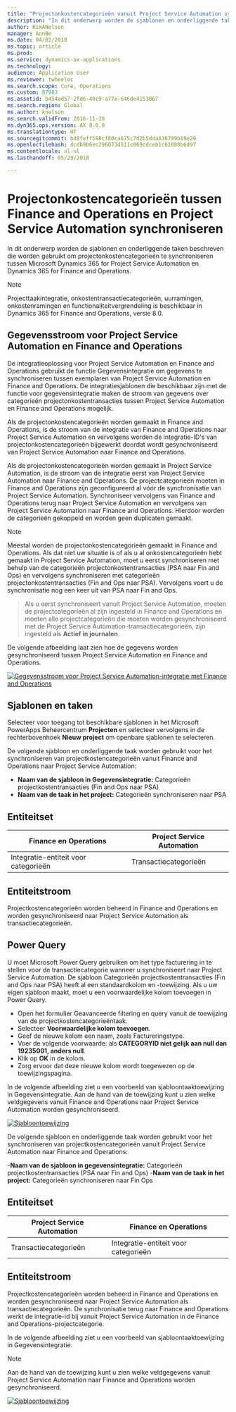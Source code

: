 ```yaml
---
title: "Projectonkostencategorieën vanuit Project Service Automation synchroniseren"
description: "In dit onderwerp worden de sjablonen en onderliggende taken beschreven die worden gebruikt om projectonkostencategorieën te synchroniseren tussen Microsoft Dynamics 365 for Project Service Automation en Dynamics 365 for Finance and Operations."
author: KimANelson
manager: AnnBe
ms.date: 04/02/2018
ms.topic: article
ms.prod: 
ms.service: dynamics-ax-applications
ms.technology: 
audience: Application User
ms.reviewer: twheeloc
ms.search.scope: Core, Operations
ms.custom: 87983
ms.assetid: b454ad57-2fd6-46c9-a77e-646de4153067
ms.search.region: Global
ms.author: knelson
ms.search.validFrom: 2016-11-28
ms.dyn365.ops.version: AX 8.0.0
ms.translationtype: HT
ms.sourcegitcommit: bd8feff598cf80ca675c7d2b5dda636799b19e29
ms.openlocfilehash: dcdb9b6ec296073d511c069cdceb1c61080b6d97
ms.contentlocale: nl-nl
ms.lasthandoff: 05/29/2018

---
```


# <a name="synchronize-project-expense-categories-between-finance-and-operations-and-project-service-automation"></a>Projectonkostencategorieën tussen Finance and Operations en Project Service Automation synchroniseren

In dit onderwerp worden de sjablonen en onderliggende taken beschreven die worden gebruikt om projectonkostencategorieën te synchroniseren tussen Microsoft Dynamics 365 for Project Service Automation en Dynamics 365 for Finance and Operations.

> [!NOTE]
> Projecttaakintegratie, onkostentransactiecategorieën, uurramingen, onkostenramingen en functionaliteitvergrendeling is beschikbaar in Dynamics 365 for Finance and Operations, versie 8.0.

## <a name="data-flow-for-project-service-automation-and-finance-and-operations"></a>Gegevensstroom voor Project Service Automation en Finance and Operations

De integratieoplossing voor Project Service Automation en Finance and Operations gebruikt de functie Gegevensintegratie om gegevens te synchroniseren tussen exemplaren van Project Service Automation en Finance and Operations. De integratiesjablonen die beschikbaar zijn met de functie voor gegevensintegratie maken de stroom van gegevens over categorieën projectonkostentransacties tussen Project Service Automation en Finance and Operations mogelijk.

Als de projectonkostencategorieën worden gemaakt in Finance and Operations, is de stroom van de integratie van Finance and Operations naar Project Service Automation en vervolgens worden de integratie-ID's van projectonkostencategorieën bijgewerkt doordat wordt gesynchroniseerd van Project Service Automation naar Finance and Operations.

Als de projectonkostencategorieën worden gemaakt in Project Service Automation, is de stroom van de integratie eerst van Project Service Automation naar Finance and Operations. De projectcategorieën moeten in Finance and Operations zijn geconfigureerd al vóór de synchronisatie van Project Service Automation. Synchroniseer vervolgens van Finance and Operations terug naar Project Service Automation en vervolgens van Project Service Automation naar Finance and Operations. Hierdoor worden de categorieën gekoppeld en worden geen duplicaten gemaakt.

> [!NOTE]
> Meestal worden de projectonkostencategorieën gemaakt in Finance and Operations. Als dat niet uw situatie is of als u al onkostencategorieën hebt gemaakt in Project Service Automation, moet u eerst synchroniseren met behulp van de categorieën projectonkostentransacties (PSA naar Fin and Ops) en vervolgens synchroniseren met categorieën projectonkostentransacties (Fin and Ops naar PSA). Vervolgens voert u de synchronisatie nog een keer uit van PSA naar Fin and Ops.

> Als u eerst synchroniseert vanuit Project Service Automation, moeten de projectcategorieën al zijn ingesteld in Finance and Operations en moeten alle projectcategorieën die moeten worden gesynchroniseerd met de Project Service Automation-transactiecategorieën, zijn ingesteld als **Actief in journalen**.

De volgende afbeelding laat zien hoe de gegevens worden gesynchroniseerd tussen Project Service Automation en Finance and Operations.

[![Gegevensstroom voor Project Service Automation-integratie met Finance and Operations](./media/ProjectExpenseCategoriesFlow.png)](./media/ProjectExpenseCategoriesFlow.png)


## <a name="templates-and-tasks"></a>Sjablonen en taken

Selecteer voor toegang tot beschikbare sjablonen in het Microsoft PowerApps Beheercentrum **Projecten** en selecteer vervolgens in de rechterbovenhoek **Nieuw project** om openbare sjablonen te selecteren.

De volgende sjabloon en onderliggende taak worden gebruikt voor het synchroniseren van projectkostencategorieën vanuit Finance and Operations naar Project Service Automation:

-  **Naam van de sjabloon in Gegevensintegratie:** Categorieën projectkostentransacties (Fin and Ops naar PSA)
-  **Naam van de taak in het project:** Categorieën synchroniseren naar PSA

## <a name="entity-set"></a>Entiteitset

| Finance en Operations               | Project Service Automation    |
|--------------------------------------|-------------------------------|
| Integratie-entiteit voor categorieën    | Transactiecategorieën        |

## <a name="entity-flow"></a>Entiteitstroom

Projectkostencategorieën worden beheerd in Finance and Operations en worden gesynchroniseerd naar Project Service Automation als transactiecategorieën.

## <a name="power-query"></a>Power Query

U moet Microsoft Power Query gebruiken om het type facturering in te stellen voor de transactiecategorie wanneer u synchroniseert naar Project Service Automation. De sjabloon Categorieën projectkostentransacties (Fin and Ops naar PSA) heeft al een standaardkolom en -toewijzing. Als u uw eigen sjabloon maakt, moet u een voorwaardelijke kolom toevoegen in Power Query.
- Open het formulier Geavanceerde filtering en query vanuit de toewijzing van de projectkostencategorieëntaak.
- Selecteer **Voorwaardelijke kolom toevoegen**.
- Geef de nieuwe kolom een naam, zoals Factureringstype.
- Voer de volgende voorwaarde: als **CATEGORYID niet gelijk aan null dan 19235001, anders null**.
- Klik op **OK** in de kolom.
- Zorg ervoor dat deze nieuwe kolom wordt toegewezen op de toewijzingspagina.

In de volgende afbeelding ziet u een voorbeeld van sjabloontaaktoewijzing in Gegevensintegratie. Aan de hand van de toewijzing kunt u zien welke veldgegevens vanuit Finance and Operations naar Project Service Automation worden gesynchroniseerd.

[![Sjabloontoewijzing](./media/ProjectExpenseCategoriesToPSAMapping.jpg)](./media/ProjectExpenseCategoriesToPSAMapping.jpg)

De volgende sjabloon en onderliggende taak worden gebruikt voor het synchroniseren van projectkostencategorieën vanuit Project Service Automation naar Finance and Operations:

-**Naam van de sjabloon in gegevensintegratie:** Categorieën projectkostentransacties (PSA naar Fin and Ops) -**Naam van de taak in het project:** Categorieën synchroniseren naar Fin Ops

## <a name="entity-set"></a>Entiteitset

| Project Service Automation      | Finance en Operations             |
|---------------------------------|------------------------------------|
| Transactiecategorieën          | Integratie-entiteit voor categorieën  | 

## <a name="entity-flow"></a>Entiteitstroom

Projectkostencategorieën worden beheerd in Finance and Operations en worden gesynchroniseerd naar Project Service Automation als transactiecategorieën. De synchronisatie terug naar Finance and Operations werkt de integratie-id bij vanuit Project Service Automation in de Finance and Operations-projectcategorie.

In de volgende afbeelding ziet u een voorbeeld van sjabloontaaktoewijzing in Gegevensintegratie.

> [!NOTE]
> Aan de hand van de toewijzing kunt u zien welke veldgegevens vanuit Project Service Automation naar Finance and Operations worden gesynchroniseerd.

[![Sjabloontoewijzing](./media/ProjectExpenseCategoriesToFinOpsMapping.jpg)](./media/ProjectExpenseCategoriesToFinOpsMapping.jpg)

